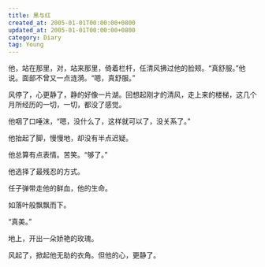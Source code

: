 ```yaml
---
title: 黑与红
created_at: 2005-01-01T00:00:00+0800
updated_at: 2005-01-01T00:00:00+0800
category: Diary
tag: Young
---
```


他，站在那里，对，站来那里，倚着栏杆，任清风拂过他的脸颊。“真舒服。”他说。面部不曾又一点涟漪。“嗯，真舒服。”

风停了，心更静了，静的好像一片湖。回想起刚才的清风，走上来的楼梯，这几个月所经历的一切，一切，都没了感觉。

他咽了口唾沫，“嗯，没什么了，这样就可以了，没关系了。”

他抬起了脚，慢慢地，却没有半点迟疑。

他总算有点表情。苦笑。“够了。”

他选择了最残忍的方式。

任子弹带走他的鲜血，他的生命。

如落叶般飘飘而下。

“真美。”

地上，开出一朵娇艳的玫瑰。

风起了，掀起他无助的衣角。但他的心，更静了。
